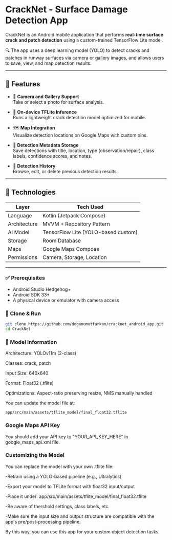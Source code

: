 # CrackNet - Surface Damage Detection App

CrackNet is an Android mobile application that performs **real-time surface crack and patch detection** using a custom-trained TensorFlow Lite model.

🔍 The app uses a deep learning model (YOLO) to detect cracks and patches in runway surfaces via camera or gallery images, and allows users to save, view, and map detection results.

---

## 📱 Features

- 📸 **Camera and Gallery Support**  
  Take or select a photo for surface analysis.

- 🧠 **On-device TFLite Inference**  
  Runs a lightweight crack detection model optimized for mobile.

- 🗺️ **Map Integration**  
  Visualize detection locations on Google Maps with custom pins.

- 📝 **Detection Metadata Storage**  
  Save detections with title, location, type (observation/repair), class labels, confidence scores, and notes.

- 🧾 **Detection History**  
  Browse, edit, or delete previous detection results.

---

## 🔧 Technologies

| Layer        | Tech Used                            |
|-------------|---------------------------------------|
| Language     | Kotlin (Jetpack Compose)              |
| Architecture | MVVM + Repository Pattern             |
| AI Model     | TensorFlow Lite (YOLO-based custom)   |
| Storage      | Room Database                         |
| Maps         | Google Maps Compose                   |
| Permissions  | Camera, Storage, Location             |

---


### ✅ Prerequisites

- Android Studio Hedgehog+
- Android SDK 33+
- A physical device or emulator with camera access

### 🚀 Clone & Run

```bash
git clone https://github.com/doganumutfurkan/cracknet_android_app.git
cd CrackNet
```

### 🧠 Model Information

Architecture: YOLOv11m (2-class)

Classes: crack, patch

Input Size: 640x640

Format: Float32 (.tflite)

Optimizations: Aspect-ratio preserving resize, NMS manually handled

You can update the model file at:
```
app/src/main/assets/tflite_model/final_float32.tflite
```

### Google Maps API Key

You should add your API key to "YOUR_API_KEY_HERE" in google_maps_api.xml file.

### Customizing the Model
You can replace the model with your own .tflite file:

-Retrain using a YOLO-based pipeline (e.g., Ultralytics)

-Export your model to TFLite format with float32 input/output

-Place it under: app/src/main/assets/tflite_model/final_float32.tflite

-Be aware of thershold settings, class labels, etc.

-Make sure the input size and output structure are compatible with the app's pre/post-processing pipeline.

By this way, you can use this app for your custom object detection tasks.
